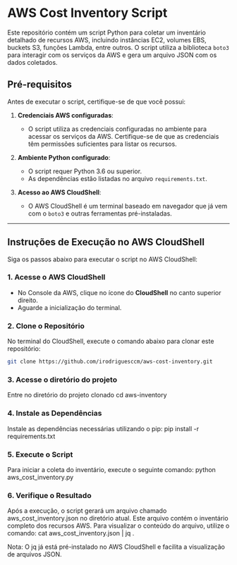# AWS Cost Inventory Script

Este repositório contém um script Python para coletar um inventário detalhado de recursos AWS, incluindo instâncias EC2, volumes EBS, buckets S3, funções Lambda, entre outros. O script utiliza a biblioteca `boto3` para interagir com os serviços da AWS e gera um arquivo JSON com os dados coletados.

## Pré-requisitos

Antes de executar o script, certifique-se de que você possui:

1. **Credenciais AWS configuradas**:
   - O script utiliza as credenciais configuradas no ambiente para acessar os serviços da AWS. Certifique-se de que as credenciais têm permissões suficientes para listar os recursos.

2. **Ambiente Python configurado**:
   - O script requer Python 3.6 ou superior.
   - As dependências estão listadas no arquivo `requirements.txt`.

3. **Acesso ao AWS CloudShell**:
   - O AWS CloudShell é um terminal baseado em navegador que já vem com o `boto3` e outras ferramentas pré-instaladas.

---

## Instruções de Execução no AWS CloudShell

Siga os passos abaixo para executar o script no AWS CloudShell:

### 1. Acesse o AWS CloudShell
- No Console da AWS, clique no ícone do **CloudShell** no canto superior direito.
- Aguarde a inicialização do terminal.

### 2. Clone o Repositório
No terminal do CloudShell, execute o comando abaixo para clonar este repositório:

```bash
git clone https://github.com/irodriguesccm/aws-cost-inventory.git
```

### 3. Acesse o diretório do projeto
Entre no diretório do projeto clonado
cd aws-inventory

### 4. Instale as Dependências
Instale as dependências necessárias utilizando o pip:
pip install -r requirements.txt

### 5. Execute o Script
Para iniciar a coleta do inventário, execute o seguinte comando:
python aws_cost_inventory.py

### 6. Verifique o Resultado
Após a execução, o script gerará um arquivo chamado aws_cost_inventory.json no diretório atual. Este arquivo contém o inventário completo dos recursos AWS.
Para visualizar o conteúdo do arquivo, utilize o comando:
cat aws_cost_inventory.json | jq .

Nota: O jq já está pré-instalado no AWS CloudShell e facilita a visualização de arquivos JSON.
